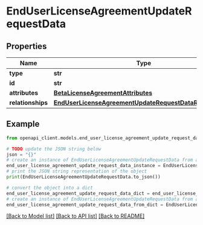 # EndUserLicenseAgreementUpdateRequestData


## Properties

Name | Type | Description | Notes
------------ | ------------- | ------------- | -------------
**type** | **str** |  | 
**id** | **str** |  | 
**attributes** | [**BetaLicenseAgreementAttributes**](BetaLicenseAgreementAttributes.md) |  | [optional] 
**relationships** | [**EndUserLicenseAgreementUpdateRequestDataRelationships**](EndUserLicenseAgreementUpdateRequestDataRelationships.md) |  | [optional] 

## Example

```python
from openapi_client.models.end_user_license_agreement_update_request_data import EndUserLicenseAgreementUpdateRequestData

# TODO update the JSON string below
json = "{}"
# create an instance of EndUserLicenseAgreementUpdateRequestData from a JSON string
end_user_license_agreement_update_request_data_instance = EndUserLicenseAgreementUpdateRequestData.from_json(json)
# print the JSON string representation of the object
print(EndUserLicenseAgreementUpdateRequestData.to_json())

# convert the object into a dict
end_user_license_agreement_update_request_data_dict = end_user_license_agreement_update_request_data_instance.to_dict()
# create an instance of EndUserLicenseAgreementUpdateRequestData from a dict
end_user_license_agreement_update_request_data_from_dict = EndUserLicenseAgreementUpdateRequestData.from_dict(end_user_license_agreement_update_request_data_dict)
```
[[Back to Model list]](../README.md#documentation-for-models) [[Back to API list]](../README.md#documentation-for-api-endpoints) [[Back to README]](../README.md)


